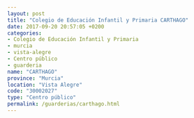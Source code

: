 ```yaml
---
layout: post
title: "Colegio de Educación Infantil y Primaria CARTHAGO"
date: 2017-09-20 20:57:05 +0200
categories:
- Colegio de Educación Infantil y Primaria
- murcia
- vista-alegre
- Centro público
- guarderia
name: "CARTHAGO"
province: "Murcia"
location: "Vista Alegre"
code: "30002027"
type: "Centro público"
permalink: /guarderias/carthago.html
---
```


